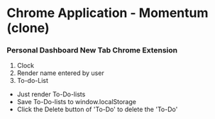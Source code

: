 # Chrome Application - Momentum (clone)
### Personal Dashboard New Tab Chrome Extension

1. Clock
2. Render name entered by user
3. To-do-List
  - Just render To-Do-lists
  - Save To-Do-lists to window.localStorage
  - Click the Delete button of 'To-Do' to delete the 'To-Do'
